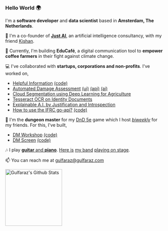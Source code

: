 ### Hello World 🌍

I'm a **software developer** and **data scientist** based in **Amsterdam, The Netherlands**.

🚀 I'm a co-founder of **[Just AI](https://github.com/just-a-i)**, an artificial intelligence consultancy, with my friend [Kishan](https://github.com/ximua00).

🌱 Currently, I'm building **EduCafé**, a digital communication tool to **empower coffee farmers** in their fight against climate change.

💻 I've collaborated with **startups, corporations and non-profits**. I've worked on,
- [Helpful Information](https://helpfulinformation.redcross.nl/) [(code)](https://github.com/rodekruis/helpful-information)
- [Automated Damage Assessment](https://ada.510.global/events/) [(ui)](https://github.com/rodekruis/ADA-UI) [(api)](https://github.com/rodekruis/ADA-API) [(ai)](https://github.com/rodekruis/caladrius)
- [Cloud Segmentation using Deep Learning for Agriculture](https://medium.com/just-ai/nimbus-cloud-segmentation-using-deep-learning-for-agriculture-5f1320b5c8aa)
- [Tesseract OCR on Identity Documents](https://medium.com/just-ai/tesseract-ocr-on-identity-documents-f3abae0ab1fc)
- [Explainable A.I. by Justification and Introspection](https://medium.com/just-ai/xai-explainable-a-i-by-justification-and-introspection-bc4e69584550)
- [How to use the IFRC go-api?](https://ifrcgo.org/how-to-use-the-go-api/) [(code)](https://github.com/IFRCGo/how-to-use-the-go-api)

🎲 I'm the **dungeon master** for my [DnD 5e](https://www.dndbeyond.com/how-to-play-dnd) game which I host [*biweekly*](https://www.latimes.com/socal/daily-pilot/opinion/story/2021-02-23/a-word-please-does-bimonthly-mean-twice-a-month-or-every-two-months-heres-t-answer#:~:text=The%20Chicago%20Manual%20of%20Style,be%20explicit%20about%20the%20meaning.%E2%80%9D) for my friends. For this, I've built,
- [DM Workshop](https://gulfaraz.github.io/dm-workshop/) [(code)](https://github.com/gulfaraz/dm-workshop)
- [DM Screen](https://gulfaraz.github.io/dm-screen/) [(code)](https://github.com/gulfaraz/dm-screen)

🎶 I play [**guitar** and **piano**](https://www.youtube.com/@GulfarazRahman). [Here is](https://youtu.be/9weRvjHq9-o) [my band](https://youtu.be/n0_X0DWfcUM) [playing on stage](https://youtu.be/LyvRaRRBPUs).

📫 You can reach me at gulfaraz@gulfaraz.com

<a href="https://github.com/gulfaraz">
<img align="center" alt="Gulfaraz's Github Stats" src="https://github-readme-stats-glyzzeiyw-saifurrahmanmohsin.vercel.app/api?username=gulfaraz&show_icons=true&hide_border=true&count_private=true&include_all_commits=true&theme=radical" height="180px" /></a>

<!--
**gulfaraz/gulfaraz** is a ✨ _special_ ✨ repository because its `README.md` (this file) appears on your GitHub profile.

Here are some ideas to get you started:

- 🔭 I’m currently working on ...
- 🌱 I’m currently learning ...
- 👯 I’m looking to collaborate on ...
- 🤔 I’m looking for help with ...
- 💬 Ask me about ...
- 📫 How to reach me: ...
- 😄 Pronouns: ...
- ⚡ Fun fact: ...
-->
